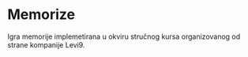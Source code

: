 # Memorize
Igra memorije implemetirana u okviru stručnog kursa organizovanog od strane kompanije Levi9.


